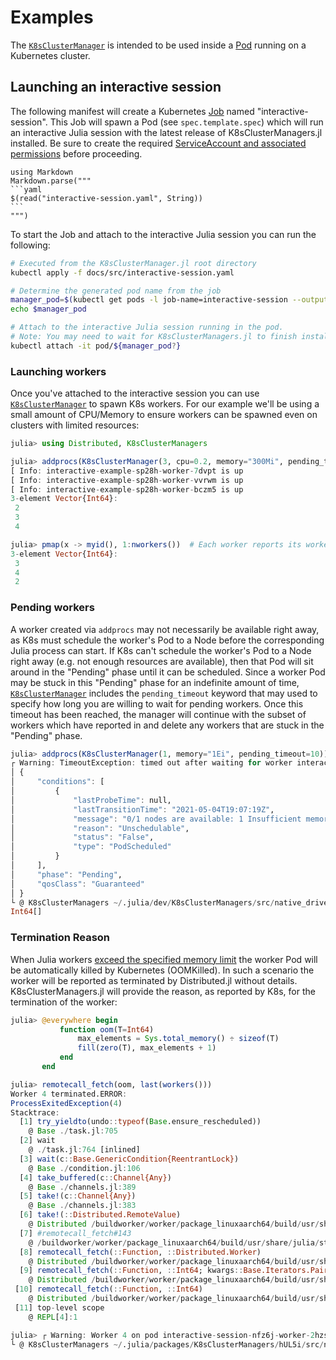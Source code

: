 Examples
========

The [`K8sClusterManager`](@ref) is intended to be used inside a [Pod](https://kubernetes.io/docs/concepts/workloads/pods/)
running on a Kubernetes cluster.

## Launching an interactive session

The following manifest will create a Kubernetes [Job](https://kubernetes.io/docs/concepts/workloads/controllers/job/)
named "interactive-session". This Job will spawn a Pod (see `spec.template.spec`) which will
run an interactive Julia session with the latest release of K8sClusterManagers.jl installed.
Be sure to create the required [ServiceAccount and associated permissions](../patterns/#required-permissions)
before proceeding.

````@eval
using Markdown
Markdown.parse("""
```yaml
$(read("interactive-session.yaml", String))
```
""")
````

To start the Job and attach to the interactive Julia session you can run the following:

```sh
# Executed from the K8sClusterManager.jl root directory
kubectl apply -f docs/src/interactive-session.yaml

# Determine the generated pod name from the job
manager_pod=$(kubectl get pods -l job-name=interactive-session --output=jsonpath='{.items[*].metadata.name}')
echo $manager_pod

# Attach to the interactive Julia session running in the pod.
# Note: You may need to wait for K8sClusterManagers.jl to finish installing
kubectl attach -it pod/${manager_pod?}
```

### Launching workers

Once you've attached to the interactive session you can use [`K8sClusterManager`](@ref) to
spawn K8s workers. For our example we'll be using a small amount of CPU/Memory to ensure
workers can be spawned even on clusters with limited resources:

```julia
julia> using Distributed, K8sClusterManagers

julia> addprocs(K8sClusterManager(3, cpu=0.2, memory="300Mi", pending_timeout=30))
[ Info: interactive-example-sp28h-worker-7dvpt is up
[ Info: interactive-example-sp28h-worker-vvrwm is up
[ Info: interactive-example-sp28h-worker-bczm5 is up
3-element Vector{Int64}:
 2
 3
 4

julia> pmap(x -> myid(), 1:nworkers())  # Each worker reports its worker ID
3-element Vector{Int64}:
 3
 4
 2
```

### Pending workers

A worker created via `addprocs` may not necessarily be available right away, as K8s must
schedule the worker's Pod to a Node before the corresponding Julia process can start.
If K8s can't schedule the worker's Pod to a Node right away (e.g. not enough resources are
available), then that Pod will sit around in the "Pending" phase until it can be scheduled.
Since a worker Pod may be stuck in this "Pending" phase for an indefinite amount of time,
[`K8sClusterManager`](@ref) includes the `pending_timeout` keyword that may used to specify
how long you are willing to wait for pending workers. Once this timeout has been reached,
the manager will continue with the subset of workers which have reported in and delete any
workers that are stuck in the "Pending" phase.

```julia
julia> addprocs(K8sClusterManager(1, memory="1Ei", pending_timeout=10))  # Request 1 exbibyte of memory
┌ Warning: TimeoutException: timed out after waiting for worker interactive-session-d7jfb-worker-ffvnm to start for 10 seconds, with status:
│ {
│     "conditions": [
│         {
│             "lastProbeTime": null,
│             "lastTransitionTime": "2021-05-04T19:07:19Z",
│             "message": "0/1 nodes are available: 1 Insufficient memory.",
│             "reason": "Unschedulable",
│             "status": "False",
│             "type": "PodScheduled"
│         }
│     ],
│     "phase": "Pending",
│     "qosClass": "Guaranteed"
│ }
└ @ K8sClusterManagers ~/.julia/dev/K8sClusterManagers/src/native_driver.jl:113
Int64[]
```

### Termination Reason

When Julia workers [exceed the specified memory limit](https://kubernetes.io/docs/tasks/configure-pod-container/assign-memory-resource/#exceed-a-container-s-memory-limit)
the worker Pod will be automatically killed by Kubernetes (OOMKilled). In such a
scenario the worker will be reported as terminated by Distributed.jl without details.
K8sClusterManagers.jl will provide the reason, as reported by K8s, for the termination of
the worker:

```julia
julia> @everywhere begin
           function oom(T=Int64)
               max_elements = Sys.total_memory() ÷ sizeof(T)
               fill(zero(T), max_elements + 1)
           end
       end

julia> remotecall_fetch(oom, last(workers()))
Worker 4 terminated.ERROR:
ProcessExitedException(4)
Stacktrace:
  [1] try_yieldto(undo::typeof(Base.ensure_rescheduled))
    @ Base ./task.jl:705
  [2] wait
    @ ./task.jl:764 [inlined]
  [3] wait(c::Base.GenericCondition{ReentrantLock})
    @ Base ./condition.jl:106
  [4] take_buffered(c::Channel{Any})
    @ Base ./channels.jl:389
  [5] take!(c::Channel{Any})
    @ Base ./channels.jl:383
  [6] take!(::Distributed.RemoteValue)
    @ Distributed /buildworker/worker/package_linuxaarch64/build/usr/share/julia/stdlib/v1.6/Distributed/src/remotecall.jl:599
  [7] #remotecall_fetch#143
    @ /buildworker/worker/package_linuxaarch64/build/usr/share/julia/stdlib/v1.6/Distributed/src/remotecall.jl:390 [inlined]
  [8] remotecall_fetch(::Function, ::Distributed.Worker)
    @ Distributed /buildworker/worker/package_linuxaarch64/build/usr/share/julia/stdlib/v1.6/Distributed/src/remotecall.jl:386
  [9] remotecall_fetch(::Function, ::Int64; kwargs::Base.Iterators.Pairs{Union{}, Union{}, Tuple{}, NamedTuple{(), Tuple{}}})
    @ Distributed /buildworker/worker/package_linuxaarch64/build/usr/share/julia/stdlib/v1.6/Distributed/src/remotecall.jl:421
 [10] remotecall_fetch(::Function, ::Int64)
    @ Distributed /buildworker/worker/package_linuxaarch64/build/usr/share/julia/stdlib/v1.6/Distributed/src/remotecall.jl:421
 [11] top-level scope
    @ REPL[4]:1

julia> ┌ Warning: Worker 4 on pod interactive-session-nfz6j-worker-2hzsd was terminated due to: OOMKilled
└ @ K8sClusterManagers ~/.julia/packages/K8sClusterManagers/hUL5i/src/native_driver.jl:171
```
